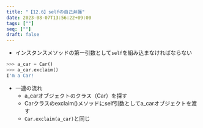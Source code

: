 ```yaml
---
title: "【12.6】selfの自己弁護"
date: 2023-08-07T13:56:22+09:00
tags: [""]
seq: [""]
draft: false
---
```


- インスタンスメソッドの第一引数として`self`を組み込まなければならない

```python
>>> a_car = Car()
>>> a_car.exclaim()
I'm a Car!
```

- 一連の流れ
  - a_carオブジェクトのクラス（Car）を探す
  - Carクラスのexclaim()メソッドにself引数としてa_carオブジェクトを渡す
  - `Car.exclaim(a_car)`と同じ